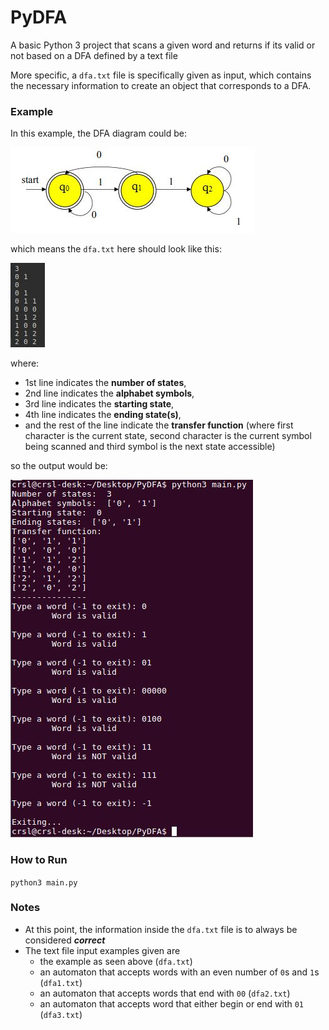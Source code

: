 # PyDFA
A basic Python 3 project that scans a given word and returns if its valid or not based on a DFA defined by a text file

More specific, a `dfa.txt` file is specifically given as input, which contains the necessary information to create an object that corresponds to a DFA.

### Example
In this example, the DFA diagram could be:

![](readme_pics/dfa.png)

which means the `dfa.txt` here should look like this:

![](readme_pics/txt.png)

where:
* 1st line indicates the **number of states**,
* 2nd line indicates the **alphabet symbols**,
* 3rd line indicates the **starting state**,
* 4th line indicates the **ending state(s)**,
* and the rest of the line indicate the **transfer function** (where first character is the current state, second character is the current symbol being scanned and third symbol is the next state accessible)

so the output would be:

![](readme_pics/example_run.png)

### How to Run
`python3 main.py`

### Notes
* At this point, the information inside the `dfa.txt` file is to always be considered _**correct**_ 
* The text file input examples given are
  * the example as seen above (`dfa.txt`)
  * an automaton that accepts words with an even number of `0`s and `1`s (`dfa1.txt`)
  * an automaton that accepts words that end with `00` (`dfa2.txt`)
  * an automaton that accepts word that either begin or end with `01` (`dfa3.txt`)
